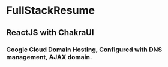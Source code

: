 # FullStackResume

## ReactJS with ChakraUI
### Google Cloud Domain Hosting, Configured with DNS management, AJAX domain.
